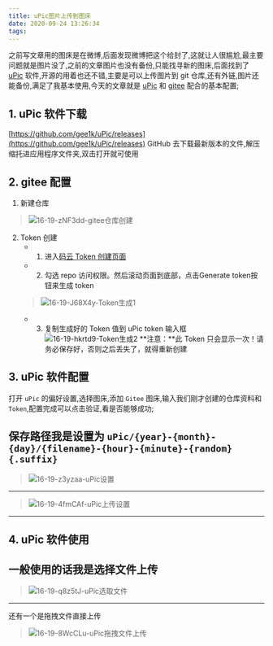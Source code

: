 ```yaml
---
title: uPic图片上传到图床
date: 2020-09-24 13:26:34
tags:
---
```


之前写文章用的图床是在微博,后面发现微博把这个给封了,这就让人很尴尬,最主要问题就是图片没了,之前的文章图片也没有备份,只能找寻新的图床,后面找到了 [uPic](https://github.com/gee1k/uPic) 软件,开源的用着也还不错,主要是可以上传图片到 git 仓库,还有外链,图片还能备份,满足了我基本使用,今天的文章就是 [uPic](https://github.com/gee1k/uPic) 和 [gitee](https://gitee.com) 配合的基本配置;

## 1. uPic 软件下载

[https://github.com/gee1k/uPic/releases](https://github.com/gee1k/uPic/releases) GitHub 去下载最新版本的文件,解压缩托进应用程序文件夹,双击打开就可使用

## 2. gitee 配置
1. 新建仓库

> ![16-19-zNF3dd-gitee仓库创建](https://cdn.jsdelivr.net/gh/strawferry/GSS@master/uPic/2020-09-24/16-19-zNF3dd-gitee%20%E4%BB%93%E5%BA%93%E5%88%9B%E5%BB%BA.jpg)

2. Token 创建
	* 1. 进入[码云 Token 创建页面](https://gitee.com/profile/personal_access_tokens/new)
	* 2. 勾选 repo 访问权限。然后滚动页面到底部，点击Generate token按钮来生成 token
	> ![16-19-J68X4y-Token生成1](https://cdn.jsdelivr.net/gh/strawferry/GSS@master/uPic/2020-09-24/16-19-J68X4y-Token%E7%94%9F%E6%88%901.jpg)
	* 3. 复制生成好的 Token 值到 uPic token 输入框
	![16-19-hkrtd9-Token生成2](https://cdn.jsdelivr.net/gh/strawferry/GSS@master/uPic/2020-09-24/16-19-hkrtd9-Token%E7%94%9F%E6%88%902.jpg)
	**注意：**此 Token 只会显示一次！请务必保存好，否则之后丢失了，就得重新创建

## 3. uPic 软件配置
打开 `uPic` 的偏好设置,选择图床,添加 `Gitee` 图床,输入我们刚才创建的仓库资料和 `Token`,配置完成可以点击验证,看是否能够成功;

保存路径我是设置为 `uPic/{year}-{month}-{day}/{filename}-{hour}-{minute}-{random}{.suffix}`
---
> ![16-19-z3yzaa-uPic设置](https://cdn.jsdelivr.net/gh/strawferry/GSS@master/uPic/2020-09-24/16-19-z3yzaa-uPic%E8%AE%BE%E7%BD%AE.jpg)
---
> ![16-19-4fmCAf-uPic上传设置](https://cdn.jsdelivr.net/gh/strawferry/GSS@master/uPic/2020-09-24/16-19-4fmCAf-uPic%E4%B8%8A%E4%BC%A0%E8%AE%BE%E7%BD%AE.jpg)
---

## 4. uPic 软件使用
一般使用的话我是选择文件上传
---
> ![16-19-q8z5tJ-uPic选取文件](https://cdn.jsdelivr.net/gh/strawferry/GSS@master/uPic/2020-09-24/16-19-q8z5tJ-uPic%E9%80%89%E5%8F%96%E6%96%87%E4%BB%B6.jpg)
---

还有一个是拖拽文件直接上传
> ![16-19-8WcCLu-uPic拖拽文件上传](https://cdn.jsdelivr.net/gh/strawferry/GSS@master/uPic/2020-09-24/16-19-8WcCLu-uPic%E6%8B%96%E6%8B%BD%E6%96%87%E4%BB%B6%E4%B8%8A%E4%BC%A0.gif) 
> 
